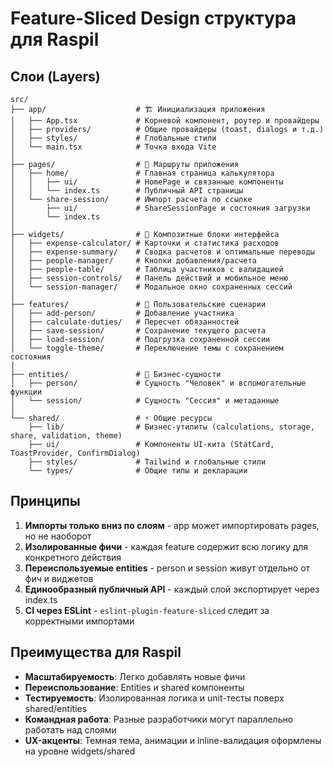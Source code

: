 # Feature-Sliced Design структура для Raspil

## Слои (Layers)

```
src/
├── app/                    # 🏗 Инициализация приложения
│   ├── App.tsx             # Корневой компонент, роутер и провайдеры
│   ├── providers/          # Общие провайдеры (toast, dialogs и т.д.)
│   ├── styles/             # Глобальные стили
│   └── main.tsx            # Точка входа Vite
│
├── pages/                  # 📄 Маршруты приложения
│   ├── home/               # Главная страница калькулятора
│   │   ├── ui/             # HomePage и связанные компоненты
│   │   └── index.ts        # Публичный API страницы
│   └── share-session/      # Импорт расчета по ссылке
│       ├── ui/             # ShareSessionPage и состояния загрузки
│       └── index.ts
│
├── widgets/                # 🧩 Композитные блоки интерфейса
│   ├── expense-calculator/ # Карточки и статистика расходов
│   ├── expense-summary/    # Сводка расчетов и оптимальные переводы
│   ├── people-manager/     # Кнопки добавления/расчета
│   ├── people-table/       # Таблица участников с валидацией
│   ├── session-controls/   # Панель действий и мобильное меню
│   └── session-manager/    # Модальное окно сохраненных сессий
│
├── features/               # 🚀 Пользовательские сценарии
│   ├── add-person/         # Добавление участника
│   ├── calculate-duties/   # Пересчет обязанностей
│   ├── save-session/       # Сохранение текущего расчета
│   ├── load-session/       # Подгрузка сохраненной сессии
│   └── toggle-theme/       # Переключение темы с сохранением состояния
│
├── entities/               # 🎯 Бизнес-сущности
│   ├── person/             # Сущность "Человек" и вспомогательные функции
│   └── session/            # Сущность "Сессия" и метаданные
│
└── shared/                 # ⚡ Общие ресурсы
    ├── lib/                # Бизнес-утилиты (calculations, storage, share, validation, theme)
    ├── ui/                 # Компоненты UI-кита (StatCard, ToastProvider, ConfirmDialog)
    ├── styles/             # Tailwind и глобальные стили
    └── types/              # Общие типы и декларации
```

## Принципы

1. **Импорты только вниз по слоям** - app может импортировать pages, но не наоборот
2. **Изолированные фичи** - каждая feature содержит всю логику для конкретного действия
3. **Переиспользуемые entities** - person и session живут отдельно от фич и виджетов
4. **Единообразный публичный API** - каждый слой экспортирует через index.ts
5. **CI через ESLint** - `eslint-plugin-feature-sliced` следит за корректными импортами

## Преимущества для Raspil

-   **Масштабируемость**: Легко добавлять новые фичи
-   **Переиспользование**: Entities и shared компоненты
-   **Тестируемость**: Изолированная логика и unit-тесты поверх shared/entities
-   **Командная работа**: Разные разработчики могут параллельно работать над слоями
-   **UX-акценты**: Темная тема, анимации и inline-валидация оформлены на уровне widgets/shared
